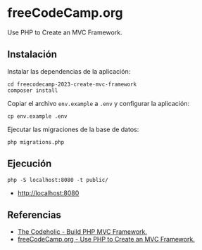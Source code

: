 # freeCodeCamp.org

Use PHP to Create an MVC Framework.

## Instalación

Instalar las dependencias de la aplicación:

	cd freecodecamp-2023-create-mvc-framework
	composer install

Copiar el archivo `env.example` a `.env` y configurar la aplicación:

	cp env.example .env

Ejecutar las migraciones de la base de datos:

	php migrations.php

## Ejecución

	php -S localhost:8080 -t public/

* <http://localhost:8080>

## Referencias

* [The Codeholic - Build PHP MVC Framework.](https://youtube.com/playlist?list=PLLQuc_7jk__Uk_QnJMPndbdKECcTEwTA1&si=fzxgWWZgKnh3qOQ4)
* [freeCodeCamp.org - Use PHP to Create an MVC Framework.](https://youtu.be/6ERdu4k62wI?si=JtCvZgTIeJvazpJw)